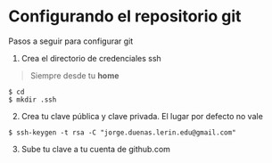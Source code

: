 # Configurando el repositorio git

Pasos a seguir para configurar git

1. Crea el directorio de credenciales ssh
> Siempre desde tu __home__
~~~
$ cd
$ mkdir .ssh
~~~
2. Crea tu clave pública y clave privada. El lugar por defecto no vale
~~~
$ ssh-keygen -t rsa -C "jorge.duenas.lerin.edu@gmail.com"
~~~
3. Sube tu clave a tu cuenta de github.com
